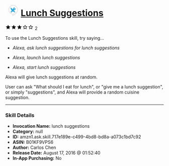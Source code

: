 # &nbsp;<img src="skill_icon" alt="Lunch Suggestions icon" width="36"> [Lunch Suggestions](http://alexa.amazon.com/#skills/amzn1.ask.skill.717e189e-c499-4bd8-bd8a-a073c1bd7c92)
![3 stars](../../images/ic_star_black_18dp_1x.png)![3 stars](../../images/ic_star_black_18dp_1x.png)![3 stars](../../images/ic_star_black_18dp_1x.png)![3 stars](../../images/ic_star_border_black_18dp_1x.png)![3 stars](../../images/ic_star_border_black_18dp_1x.png) 2

To use the Lunch Suggestions skill, try saying...

* *Alexa, ask lunch suggestions for lunch suggestions*

* *Alexa, launch lunch suggestions*

* *Alexa, start lunch suggestions*

Alexa will give lunch suggestions at random.

User can ask "What should I eat for lunch", or "give me a lunch suggestion", or simply "suggestions", and Alexa will provide a random cuisine suggestion.

***

### Skill Details

* **Invocation Name:** lunch suggestions
* **Category:** null
* **ID:** amzn1.ask.skill.717e189e-c499-4bd8-bd8a-a073c1bd7c92
* **ASIN:** B01KF9VPS6
* **Author:** Carlos Chen
* **Release Date:** August 17, 2016 @ 01:52:40
* **In-App Purchasing:** No
